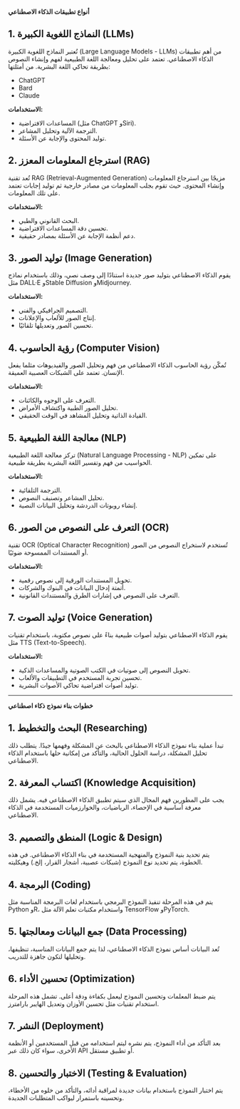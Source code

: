 **أنواع تطبيقات الذكاء الاصطناعي**

## 1. النماذج اللغوية الكبيرة (LLMs)
تُعتبر النماذج اللغوية الكبيرة (Large Language Models - LLMs) من أهم تطبيقات الذكاء الاصطناعي. تعتمد على تحليل ومعالجة اللغة الطبيعية لفهم وإنشاء النصوص بطريقة تحاكي اللغة البشرية. من أمثلتها:
- ChatGPT
- Bard
- Claude

**الاستخدامات:**
- المساعدات الافتراضية (مثل ChatGPT وSiri).
- الترجمة الآلية وتحليل المشاعر.
- توليد المحتوى والإجابة عن الأسئلة.

## 2. استرجاع المعلومات المعزز (RAG)
تُعد تقنية RAG (Retrieval-Augmented Generation) مزيجًا بين استرجاع المعلومات وإنشاء المحتوى. حيث تقوم بجلب المعلومات من مصادر خارجية ثم توليد إجابات تعتمد على تلك المعلومات.

**الاستخدامات:**
- البحث القانوني والطبي.
- تحسين دقة المساعدات الافتراضية.
- دعم أنظمة الإجابة عن الأسئلة بمصادر حقيقية.

## 3. توليد الصور (Image Generation)
يقوم الذكاء الاصطناعي بتوليد صور جديدة استنادًا إلى وصف نصي، وذلك باستخدام نماذج مثل DALL·E وStable Diffusion وMidjourney.

**الاستخدامات:**
- التصميم الجرافيكي والفني.
- إنتاج الصور للألعاب والإعلانات.
- تحسين الصور وتعديلها تلقائيًا.

## 4. رؤية الحاسوب (Computer Vision)
تُمكّن رؤية الحاسوب الذكاء الاصطناعي من فهم وتحليل الصور والفيديوهات مثلما يفعل الإنسان. تعتمد على الشبكات العصبية العميقة.

**الاستخدامات:**
- التعرف على الوجوه والكائنات.
- تحليل الصور الطبية واكتشاف الأمراض.
- القيادة الذاتية وتحليل المشاهد في الوقت الحقيقي.

## 5. معالجة اللغة الطبيعية (NLP)
تركز معالجة اللغة الطبيعية (Natural Language Processing - NLP) على تمكين الحواسيب من فهم وتفسير اللغة البشرية بطريقة طبيعية.

**الاستخدامات:**
- الترجمة التلقائية.
- تحليل المشاعر وتصنيف النصوص.
- إنشاء روبوتات الدردشة وتحليل البيانات النصية.

## 6. التعرف على النصوص من الصور (OCR)
تقنية OCR (Optical Character Recognition) تُستخدم لاستخراج النصوص من الصور أو المستندات الممسوحة ضوئيًا.

**الاستخدامات:**
- تحويل المستندات الورقية إلى نصوص رقمية.
- أتمتة إدخال البيانات في البنوك والشركات.
- التعرف على النصوص في إشارات الطرق والمستندات القانونية.

## 7. توليد الصوت (Voice Generation)
يقوم الذكاء الاصطناعي بتوليد أصوات طبيعية بناءً على نصوص مكتوبة، باستخدام تقنيات مثل TTS (Text-to-Speech).

**الاستخدامات:**
- تحويل النصوص إلى صوتيات في الكتب الصوتية والمساعدات الذكية.
- تحسين تجربة المستخدم في التطبيقات والألعاب.
- توليد أصوات افتراضية تحاكي الأصوات البشرية.

---

**خطوات بناء نموذج ذكاء اصطناعي**

## 1. البحث والتخطيط (Researching)
تبدأ عملية بناء نموذج الذكاء الاصطناعي بالبحث عن المشكلة وفهمها جيدًا. يتطلب ذلك تحليل المشكلة، دراسة الحلول الحالية، والتأكد من إمكانية حلها باستخدام الذكاء الاصطناعي.

## 2. اكتساب المعرفة (Knowledge Acquisition)
يجب على المطورين فهم المجال الذي سيتم تطبيق الذكاء الاصطناعي فيه. يشمل ذلك معرفة أساسية في الإحصاء، الرياضيات، والخوارزميات المستخدمة في الذكاء الاصطناعي.

## 3. المنطق والتصميم (Logic & Design)
يتم تحديد بنية النموذج والمنهجية المستخدمة في بناء الذكاء الاصطناعي. في هذه الخطوة، يتم تحديد نوع النموذج (شبكات عصبية، أشجار القرار، إلخ.) وهيكليته.

## 4. البرمجة (Coding)
يتم في هذه المرحلة تنفيذ النموذج البرمجي باستخدام لغات البرمجة المناسبة مثل Python وR، واستخدام مكتبات تعلم الآلة مثل TensorFlow وPyTorch.

## 5. جمع البيانات ومعالجتها (Data Processing)
تُعد البيانات أساس نموذج الذكاء الاصطناعي، لذا يتم جمع البيانات المناسبة، تنظيفها، وتحليلها لتكون جاهزة للتدريب.

## 6. تحسين الأداء (Optimization)
يتم ضبط المعلمات وتحسين النموذج ليعمل بكفاءة ودقة أعلى. تشمل هذه المرحلة استخدام تقنيات مثل تحسين الأوزان وتعديل الهايبر بارامترز.

## 7. النشر (Deployment)
بعد التأكد من أداء النموذج، يتم نشره ليتم استخدامه من قبل المستخدمين أو الأنظمة الأخرى، سواء كان ذلك عبر API أو تطبيق مستقل.

## 8. الاختبار والتحسين (Testing & Evaluation)
يتم اختبار النموذج باستخدام بيانات جديدة لمراقبة أدائه، والتأكد من خلوه من الأخطاء، وتحسينه باستمرار ليواكب المتطلبات الجديدة.

